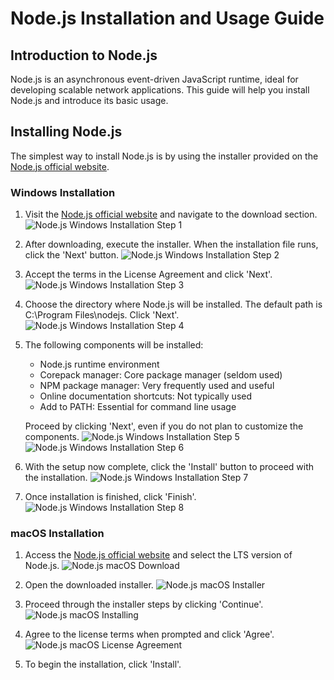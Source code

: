 # Node.js Installation and Usage Guide

## Introduction to Node.js

Node.js is an asynchronous event-driven JavaScript runtime, ideal for developing scalable network applications. This guide will help you install Node.js and introduce its basic usage.

## Installing Node.js

The simplest way to install Node.js is by using the installer provided on the [Node.js official website](https://nodejs.org/).

### Windows Installation

1. Visit the [Node.js official website](https://nodejs.org/en) and navigate to the download section.
   ![Node.js Windows Installation Step 1](./Assets/images/jin_node_installation1.png)

2. After downloading, execute the installer. When the installation file runs, click the 'Next' button.
   ![Node.js Windows Installation Step 2](./Assets/images/jin_node_installation2.png)

3. Accept the terms in the License Agreement and click 'Next'.
   ![Node.js Windows Installation Step 3](./Assets/images/jin_node_installation3.png)

4. Choose the directory where Node.js will be installed. The default path is C:\Program Files\nodejs\. Click 'Next'.
   ![Node.js Windows Installation Step 4](./Assets/images/jin_node_installation4.png)

5. The following components will be installed:
    - Node.js runtime environment
    - Corepack manager: Core package manager (seldom used)
    - NPM package manager: Very frequently used and useful
    - Online documentation shortcuts: Not typically used
    - Add to PATH: Essential for command line usage
   
   Proceed by clicking 'Next', even if you do not plan to customize the components.
   ![Node.js Windows Installation Step 5](./Assets/images/jin_node_installation5.png)
   ![Node.js Windows Installation Step 6](./Assets/images/jin_node_installation6.png)

6. With the setup now complete, click the 'Install' button to proceed with the installation.
   ![Node.js Windows Installation Step 7](./Assets/images/jin_node_installation7.png)

7. Once installation is finished, click 'Finish'.
   ![Node.js Windows Installation Step 8](./Assets/images/jin_node_installation8.png)

### macOS Installation

1. Access the [Node.js official website](https://nodejs.org/en) and select the LTS version of Node.js.
   ![Node.js macOS Download](./Assets/images/nodejs_install_mac.png)

2. Open the downloaded installer.
   ![Node.js macOS Installer](./Assets/images/nodejs_package_mac.png)

3. Proceed through the installer steps by clicking 'Continue'.
   ![Node.js macOS Installing](./Assets/images/nodejs_keep_install_mac.png)

4. Agree to the license terms when prompted and click 'Agree'.
   ![Node.js macOS License Agreement](./Assets/images/nodejs_agree_mac.png)

5. To begin the installation, click 'Install'.
  


